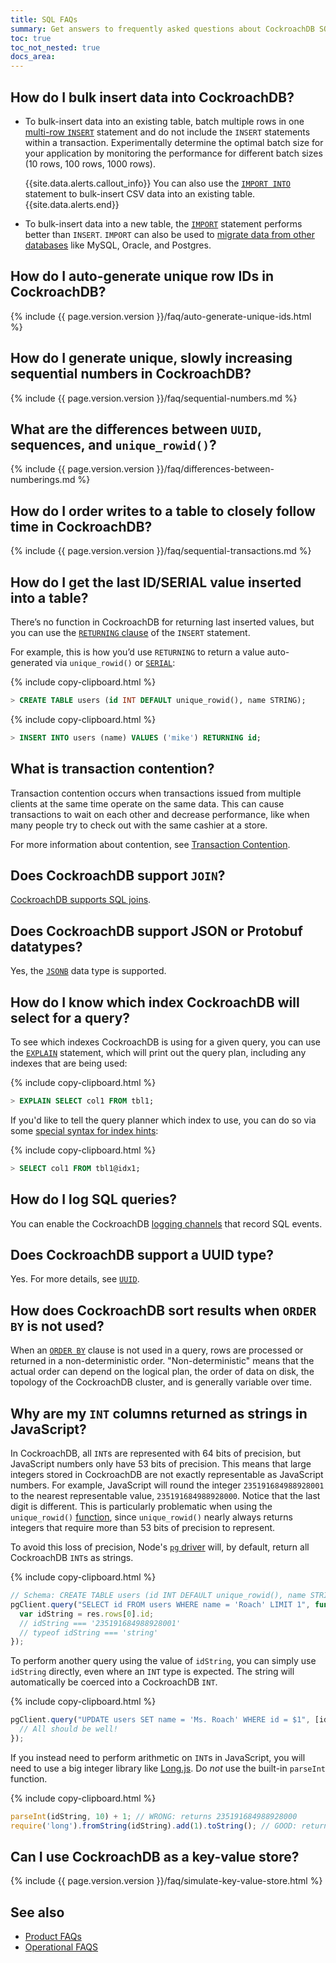 ```yaml
---
title: SQL FAQs
summary: Get answers to frequently asked questions about CockroachDB SQL.
toc: true
toc_not_nested: true
docs_area: 
---
```


## How do I bulk insert data into CockroachDB?

- To bulk-insert data into an existing table, batch multiple rows in one [multi-row `INSERT`](insert.html#insert-multiple-rows-into-an-existing-table) statement and do not include the `INSERT` statements within a transaction. Experimentally determine the optimal batch size for your application by monitoring the performance for different batch sizes (10 rows, 100 rows, 1000 rows).

    {{site.data.alerts.callout_info}}
    You can also use the [`IMPORT INTO`](import-into.html) statement to bulk-insert CSV data into an existing table.
    {{site.data.alerts.end}}
- To bulk-insert data into a new table, the [`IMPORT`](import.html) statement performs better than `INSERT`. `IMPORT` can also be used to [migrate data from other databases](migration-overview.html) like MySQL, Oracle, and Postgres.

## How do I auto-generate unique row IDs in CockroachDB?

{% include {{ page.version.version }}/faq/auto-generate-unique-ids.html %}

## How do I generate unique, slowly increasing sequential numbers in CockroachDB?

{% include {{ page.version.version }}/faq/sequential-numbers.md %}

## What are the differences between `UUID`, sequences, and `unique_rowid()`?

{% include {{ page.version.version }}/faq/differences-between-numberings.md %}

## How do I order writes to a table to closely follow time in CockroachDB?

{% include {{ page.version.version }}/faq/sequential-transactions.md %}

## How do I get the last ID/SERIAL value inserted into a table?

There’s no function in CockroachDB for returning last inserted values, but you can use the [`RETURNING` clause](insert.html#insert-and-return-values) of the `INSERT` statement.

For example, this is how you’d use `RETURNING` to return a value auto-generated via `unique_rowid()` or [`SERIAL`](serial.html):

{% include copy-clipboard.html %}
~~~ sql
> CREATE TABLE users (id INT DEFAULT unique_rowid(), name STRING);
~~~

{% include copy-clipboard.html %}
~~~ sql
> INSERT INTO users (name) VALUES ('mike') RETURNING id;
~~~

## What is transaction contention?

Transaction contention occurs when transactions issued from multiple clients at the same time
operate on the same data. This can cause transactions to wait on each other and decrease
performance, like when many people try to check out with the same cashier at a store.

For more information about contention, see [Transaction Contention](performance-best-practices-overview.html#transaction-contention).

## Does CockroachDB support `JOIN`?

[CockroachDB supports SQL joins](joins.html).

## Does CockroachDB support JSON or Protobuf datatypes?

Yes, the [`JSONB`](jsonb.html) data type is supported.

## How do I know which index CockroachDB will select for a query?

To see which indexes CockroachDB is using for a given query, you can use the [`EXPLAIN`](explain.html) statement, which will print out the query plan, including any indexes that are being used:

{% include copy-clipboard.html %}
~~~ sql
> EXPLAIN SELECT col1 FROM tbl1;
~~~

If you'd like to tell the query planner which index to use, you can do so via some [special syntax for index hints](table-expressions.html#force-index-selection):

{% include copy-clipboard.html %}
~~~ sql
> SELECT col1 FROM tbl1@idx1;
~~~

## How do I log SQL queries?

You can enable the CockroachDB [logging channels](logging-overview.html#logging-channels) that record SQL events.

## Does CockroachDB support a UUID type?

Yes. For more details, see [`UUID`](uuid.html).

## How does CockroachDB sort results when `ORDER BY` is not used?

When an [`ORDER BY`](order-by.html) clause is not used in a query, rows are processed or returned in a
non-deterministic order. "Non-deterministic" means that the actual order
can depend on the logical plan, the order of data on disk, the topology
of the CockroachDB cluster, and is generally variable over time.

## Why are my `INT` columns returned as strings in JavaScript?

In CockroachDB, all `INT`s are represented with 64 bits of precision, but JavaScript numbers only have 53 bits of precision. This means that large integers stored in CockroachDB are not exactly representable as JavaScript numbers. For example, JavaScript will round the integer `235191684988928001` to the nearest representable value, `235191684988928000`. Notice that the last digit is different. This is particularly problematic when using the `unique_rowid()` [function](functions-and-operators.html), since `unique_rowid()` nearly always returns integers that require more than 53 bits of precision to represent.

To avoid this loss of precision, Node's [`pg` driver](https://github.com/brianc/node-postgres) will, by default, return all CockroachDB `INT`s as strings.

{% include copy-clipboard.html %}
~~~ javascript
// Schema: CREATE TABLE users (id INT DEFAULT unique_rowid(), name STRING);
pgClient.query("SELECT id FROM users WHERE name = 'Roach' LIMIT 1", function(err, res) {
  var idString = res.rows[0].id;
  // idString === '235191684988928001'
  // typeof idString === 'string'
});
~~~

To perform another query using the value of `idString`, you can simply use `idString` directly, even where an `INT` type is expected. The string will automatically be coerced into a CockroachDB `INT`.

{% include copy-clipboard.html %}
~~~ javascript
pgClient.query("UPDATE users SET name = 'Ms. Roach' WHERE id = $1", [idString], function(err, res) {
  // All should be well!
});
~~~

If you instead need to perform arithmetic on `INT`s in JavaScript, you will need to use a big integer library like [Long.js](https://www.npmjs.com/package/long). Do _not_ use the built-in `parseInt` function.

{% include copy-clipboard.html %}
~~~ javascript
parseInt(idString, 10) + 1; // WRONG: returns 235191684988928000
require('long').fromString(idString).add(1).toString(); // GOOD: returns '235191684988928002'
~~~

## Can I use CockroachDB as a key-value store?

{% include {{ page.version.version }}/faq/simulate-key-value-store.html %}


## See also

- [Product FAQs](frequently-asked-questions.html)
- [Operational FAQS](operational-faqs.html)

